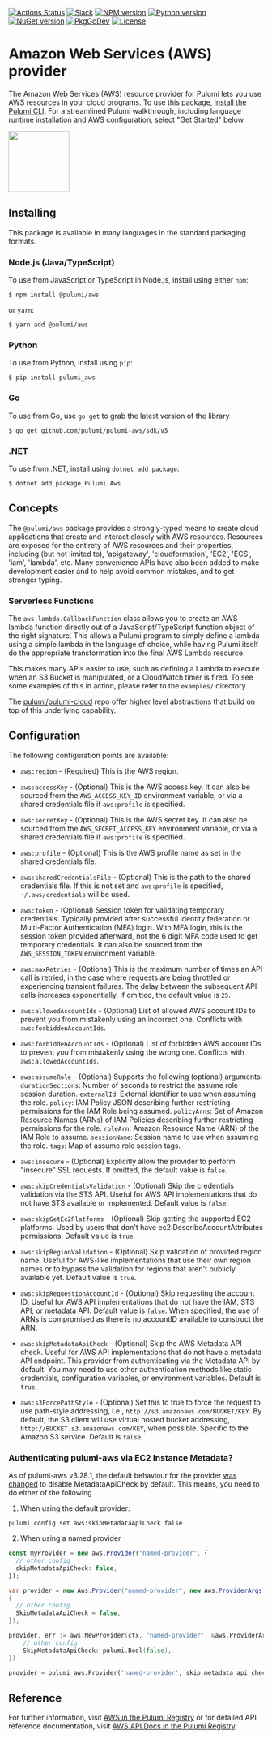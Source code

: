 [![Actions Status](https://github.com/pulumi/pulumi-aws/workflows/master/badge.svg)](https://github.com/pulumi/pulumi-aws/actions)
[![Slack](http://www.pulumi.com/images/docs/badges/slack.svg)](https://slack.pulumi.com)
[![NPM version](https://badge.fury.io/js/%40pulumi%2Faws.svg)](https://www.npmjs.com/package/@pulumi/aws)
[![Python version](https://badge.fury.io/py/pulumi-aws.svg)](https://pypi.org/project/pulumi-aws)
[![NuGet version](https://badge.fury.io/nu/pulumi.aws.svg)](https://badge.fury.io/nu/pulumi.aws)
[![PkgGoDev](https://pkg.go.dev/badge/github.com/pulumi/pulumi-aws/sdk/v5/go)](https://pkg.go.dev/github.com/pulumi/pulumi-aws/sdk/v5/go)
[![License](https://img.shields.io/npm/l/%40pulumi%2Fpulumi.svg)](https://github.com/pulumi/pulumi-aws/blob/master/LICENSE)

# Amazon Web Services (AWS) provider

The Amazon Web Services (AWS) resource provider for Pulumi lets you use AWS resources in your cloud programs. To use
this package, [install the Pulumi CLI](https://www.pulumi.com/docs/get-started/install/). For a streamlined Pulumi walkthrough, including language runtime installation and AWS configuration, select "Get Started" below.

<div>
    <a href="https://www.pulumi.com/docs/get-started/aws" title="Get Started">
       <img src="https://www.pulumi.com/images/get-started.svg?" width="120">
    </a>
</div>

## Installing

This package is available in many languages in the standard packaging formats.

### Node.js (Java/TypeScript)

To use from JavaScript or TypeScript in Node.js, install using either `npm`:

    $ npm install @pulumi/aws

or `yarn`:

    $ yarn add @pulumi/aws

### Python

To use from Python, install using `pip`:

    $ pip install pulumi_aws

### Go

To use from Go, use `go get` to grab the latest version of the library

    $ go get github.com/pulumi/pulumi-aws/sdk/v5

### .NET

To use from .NET, install using `dotnet add package`:

    $ dotnet add package Pulumi.Aws

## Concepts

The `@pulumi/aws` package provides a strongly-typed means to create cloud applications that create and interact closely
with AWS resources.  Resources are exposed for the entirety of AWS resources and their properties, including (but not
limited to), 'apigateway', 'cloudformation', 'EC2', 'ECS', 'iam', 'lambda', etc.  Many convenience APIs have also been
added to make development easier and to help avoid common mistakes, and to get stronger typing.

### Serverless Functions

The `aws.lambda.CallbackFunction` class allows you to create an AWS lambda function directly out of a JavaScript/TypeScript
function object of the right signature.  This allows a Pulumi program to simply define a lambda using a simple lambda in
the language of choice, while having Pulumi itself do the appropriate transformation into the final AWS Lambda resource.

This makes many APIs easier to use, such as defining a Lambda to execute when an S3 Bucket is manipulated,
or a CloudWatch timer is fired.  To see some examples of this in action, please refer to the `examples/` directory.

The [pulumi/pulumi-cloud](https://github.com/pulumi/pulumi-cloud) repo offer higher level abstractions that build on top
of this underlying capability.

## Configuration

The following configuration points are available:

- `aws:region` - (Required) This is the AWS region.

- `aws:accessKey` - (Optional) This is the AWS access key. It can also be sourced from the 
  `AWS_ACCESS_KEY_ID` environment variable, or via a shared credentials file if `aws:profile` is specified.
- `aws:secretKey` - (Optional) This is the AWS secret key. It can also be sourced from the
  `AWS_SECRET_ACCESS_KEY` environment variable, or via a shared credentials file if `aws:profile` is specified.
- `aws:profile` - (Optional) This is the AWS profile name as set in the shared credentials file.
- `aws:sharedCredentialsFile` - (Optional) This is the path to the shared credentials file. If this is not set and
  `aws:profile` is specified, `~/.aws/credentials` will be used.
- `aws:token` - (Optional) Session token for validating temporary credentials. Typically provided after successful
  identity federation or Multi-Factor Authentication (MFA) login. With MFA login, this is the session token provided
  afterward, not the 6 digit MFA code used to get temporary credentials. It can also be sourced from the 
  `AWS_SESSION_TOKEN` environment variable.
- `aws:maxRetries` - (Optional) This is the maximum number of times an API call is retried, in the case where requests
  are being throttled or experiencing transient failures. The delay between the subsequent API calls increases
  exponentially. If omitted, the default value is `25`.
- `aws:allowedAccountIds` - (Optional)  List of allowed AWS account IDs to prevent you from mistakenly using an incorrect
  one. Conflicts with `aws:forbiddenAccountIds`.
- `aws:forbiddenAccountIds` - (Optional) List of forbidden AWS account IDs to prevent you from mistakenly using the wrong
  one. Conflicts with `aws:allowedAccountIds`.
- `aws:assumeRole` - (Optional) Supports the following (optional) arguments:
  `durationSections`: Number of seconds to restrict the assume role session duration.
  `externalId`: External identifier to use when assuming the role.
  `policy`: IAM Policy JSON describing further restricting permissions for the IAM Role being assumed.
  `policyArns`: Set of Amazon Resource Names (ARNs) of IAM Policies describing further restricting permissions for the role.
  `roleArn`: Amazon Resource Name (ARN) of the IAM Role to assume.
  `sessionName`: Session name to use when assuming the role.
  `tags`: Map of assume role session tags.
- `aws:insecure` - (Optional) Explicitly allow the provider to perform "insecure" SSL requests. If omitted, the default value is `false`.
- `aws:skipCredentialsValidation` - (Optional) Skip the credentials validation via the STS API. Useful for AWS API implementations that do not have STS available or implemented. Default value is `false`.
- `aws:skipGetEc2Platforms` - (Optional) Skip getting the supported EC2 platforms. Used by users that don't have ec2:DescribeAccountAttributes permissions. Default value is `true`.
- `aws:skipRegionValidation` - (Optional) Skip validation of provided region name. Useful for AWS-like implementations that use their own region names or to bypass the validation for regions that aren't publicly available yet. Default value is `true`.
- `aws:skipRequestionAccountId` - (Optional) Skip requesting the account ID. Useful for AWS API implementations that do not have the IAM, STS API, or metadata API. Default value is `false`. When specified, the use of ARNs is compromised as there is no accountID available to construct the ARN.
- `aws:skipMetadataApiCheck` - (Optional) Skip the AWS Metadata API check. Useful for AWS API implementations that do not have a metadata API endpoint. This provider from authenticating via the Metadata API by default. You may need to use other authentication methods like static credentials, configuration variables, or environment variables. Default is `true`.
- `aws:s3ForcePathStyle` - (Optional) Set this to true to force the request to use path-style addressing, i.e., `http://s3.amazonaws.com/BUCKET/KEY`. By default, the S3 client will use virtual hosted bucket addressing, `http://BUCKET.s3.amazonaws.com/KEY`, when possible. Specific to the Amazon S3 service. Default is `false`.

### Authenticating pulumi-aws via EC2 Instance Metadata?

As of pulumi-aws v3.28.1, the default behaviour for the provider [was changed](https://github.com/pulumi/pulumi-aws/blob/master/CHANGELOG.md#3281-2021-02-10) to disable MetadataApiCheck by default. This means,
you need to do either of the following

1. When using the default provider:
```
pulumi config set aws:skipMetadataApiCheck false
```

2. When using a named provider
```typescript
const myProvider = new aws.Provider("named-provider", {
  // other config
  skipMetadataApiCheck: false,
});
```

```csharp
var provider = new Aws.Provider("named-provider", new Aws.ProviderArgs
{
  // other config
  SkipMetadataApiCheck = false,
});
```

```go
provider, err := aws.NewProvider(ctx, "named-provider", &aws.ProviderArgs{
    // other config
    SkipMetadataApiCheck: pulumi.Bool(false),
})
```

```python
provider = pulumi_aws.Provider('named-provider', skip_metadata_api_check=False)
```

## Reference

For further information, visit [AWS in the Pulumi Registry](https://www.pulumi.com/registry/packages/aws/)
or for detailed API reference documentation, visit [AWS API Docs in the Pulumi Registry](https://www.pulumi.com/registry/packages/aws/api-docs/).
